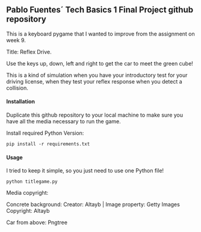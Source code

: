 
## Pablo Fuentes´ Tech Basics 1 Final Project github repository
This is a keyboard pygame that I wanted to improve from the assignment on week 9.

Title: Reflex Drive. 

Use the keys up, down, left and right to get the car to meet the green cube!


This is a kind of simulation when you have your introductory test for your driving license, when they test your reflex response when you detect a collision.
#### Installation
Duplicate this github repository to your local machine to make sure you have all the media necessary to run the game.


Install required Python Version:
```
pip install -r requirements.txt
```

#### Usage
I tried to keep it simple, so you just need to use one Python file!
```
python titlegame.py
```
Media copyright:

Concrete background: Creator: Altayb 
| 
Image property: Getty Images
Copyright: Altayb

Car from above: Pngtree
